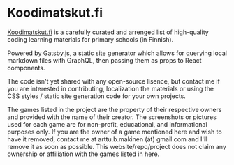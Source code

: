 # Koodimatskut.fi
[Koodimatskut.fi](https://koodimatskut.fi/) is a carefully curated and arrenged list of high-quality coding learning materials for primary schools (in Finnish).

Powered by Gatsby.js, a static site generator which allows for querying local markdown files with GraphQL, then passing them as props to React components.

The code isn't yet shared with any open-source lisence, but contact me if you are interested in contributing, localization the materials or using the CSS styles / static site generation code for your own projects.


The games listed in the project are the property of their respective owners and provided with the name of their creator. The screenshots or pictures used for each game are for non-profit, educational, and informational purposes only. If you are the owner of a game mentioned here and wish to have it removed, contact me at arttu.b.makinen (át) gmail.com and I'll remove it as soon as possible. This website/repo/project does not claim any ownership or affiliation with the games listed in here.



